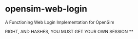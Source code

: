 # opensim-web-login
A Functioning Web Login Implementation for OpenSim

RIGHT, AND HASHES, YOU MUST GET YOUR OWN SESSION **
